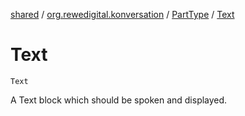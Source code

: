 [shared](../../index.md) / [org.rewedigital.konversation](../index.md) / [PartType](index.md) / [Text](./-text.md)

# Text

`Text`

A Text block which should be spoken and displayed.

